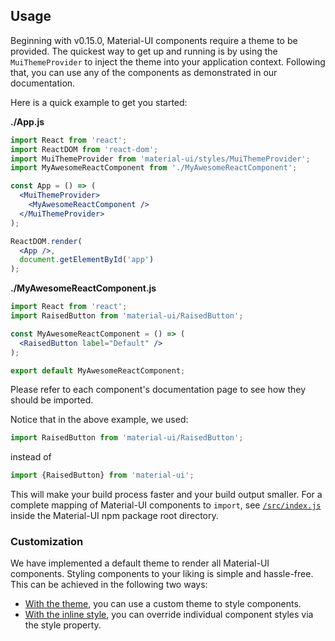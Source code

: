 ## Usage

Beginning with v0.15.0, Material-UI components require a theme to be provided. The quickest way to get up and running is by using the `MuiThemeProvider` to inject the theme into your application context. Following that, you can use any of the components as demonstrated in our documentation.

Here is a quick example to get you started:

**./App.js**
```jsx
import React from 'react';
import ReactDOM from 'react-dom';
import MuiThemeProvider from 'material-ui/styles/MuiThemeProvider';
import MyAwesomeReactComponent from './MyAwesomeReactComponent';

const App = () => (
  <MuiThemeProvider>
    <MyAwesomeReactComponent />
  </MuiThemeProvider>
);

ReactDOM.render(
  <App />,
  document.getElementById('app')
);
```

**./MyAwesomeReactComponent.js**
```jsx
import React from 'react';
import RaisedButton from 'material-ui/RaisedButton';

const MyAwesomeReactComponent = () => (
  <RaisedButton label="Default" />
);

export default MyAwesomeReactComponent;
```

Please refer to each component's documentation page to see how they should be imported.

Notice that in the above example, we used:
```js
import RaisedButton from 'material-ui/RaisedButton';
```

instead of
```js
import {RaisedButton} from 'material-ui';
```

This will make your build process faster and your build output smaller.
For a complete mapping of Material-UI components to `import`,
see [`/src/index.js`](https://github.com/callemall/material-ui/blob/master/src/index.js) inside the Material-UI npm package root directory.

### Customization

We have implemented a default theme to render all Material-UI components.
Styling components to your liking is simple and hassle-free.
This can be achieved in the following two ways:
- [With the theme](#/customization/themes), you can use a custom theme to style components.
- [With the inline style](#/customization/styles), you can override individual
component styles via the style property.
